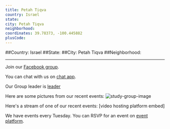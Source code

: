 ```yaml
---
title: Petah Tiqva
country: Israel
state: 
city: Petah Tiqva
neighborhood: 
coordinates: 39.78373, -100.445882
plusCode:
---
```


##Country: Israel
##State: 
##City: Petah Tiqva
##Neighborhood: 
*****
Join our [Facebook group](https://www.facebook.com/groups/free.code.camp.petah.tiqva).

You can chat with us on [chat app]().

Our Group leader is [leader]()

Here are some pictures from our recent events:
![study-group-image]()

Here's a stream of one of our recent events:
[video hosting platform embed]

We have events every Tuesday. You can RSVP for an event on [event platform]().
